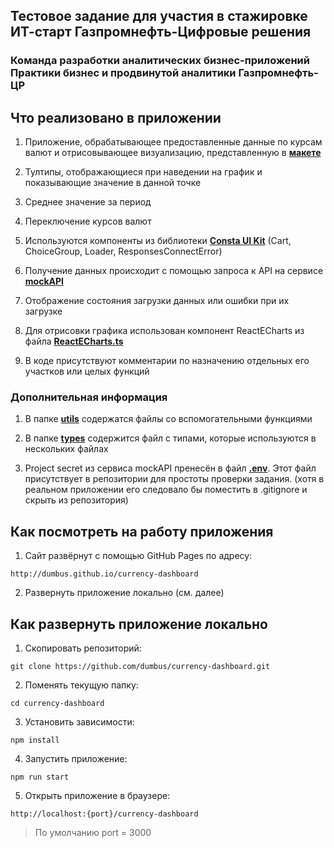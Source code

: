 ## Тестовое задание для участия в стажировке ИТ-старт Газпромнефть-Цифровые решения

### Команда разработки аналитических бизнес-приложений Практики бизнес и продвинутой аналитики Газпромнефть-ЦР

## Что реализовано в приложении

1. Приложение, обрабатывающее предоставленные данные по курсам валют и отрисовывающее визуализацию, представленную в [**макете**](https://www.figma.com/file/CppcOcor3NP1BfrppRgd4a/Test?node-id=0%3A1&mode=dev0)

2. Тултипы, отображающиеся при наведении на график и показывающие значение в данной точке

3. Среднее значение за период

4. Переключение курсов валют

5. Используются компоненты из библиотеки [**Consta UI Kit**](https://consta.design/libs/uikit) (Cart, ChoiceGroup, Loader, ResponsesConnectError)

6. Получение данных происходит с помощью запроса к API на сервисе [**mockAPI**](https://mockapi.io/)

7. Отображение состояния загрузки данных или ошибки при их загрузке

8. Для отрисовки графика использован компонент ReactECharts из файла [**ReactECharts.ts**](./src/components/ReactECharts)

9. В коде присутствуют комментарии по назначению отдельных его участков или целых функций

### Дополнительная информация

1. В папке [**utils**](./src/utils/) содержатся файлы со вспомогательными функциями

2. В папке [**types**](./src/types/) содержится файл с типами, которые используются в нескольких файлах

3. Project secret из сервиса mockAPI пренесён в файл [**.env**](.env). Этот файл присутствует в репозитории для простоты проверки задания. (хотя в реальном приложении его следовало бы поместить в .gitignore и скрыть из репозитория)

## Как посмотреть на работу приложения

1. Сайт развёрнут с помощью GitHub Pages по адресу:

```
http://dumbus.github.io/currency-dashboard
```

2. Развернуть приложение локально (см. далее)

## Как развернуть приложение локально

1. Скопировать репозиторий:

```
git clone https://github.com/dumbus/currency-dashboard.git
```

2. Поменять текущую папку:

```
cd currency-dashboard
```

3. Установить зависимости:

```
npm install
```

4. Запустить приложение:

```
npm run start
```

5. Открыть приложение в браузере:

```
http://localhost:{port}/currency-dashboard
```

> По умолчанию port = 3000
